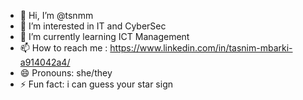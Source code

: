 - 👋 Hi, I’m @tsnmm
- 👀 I’m interested in IT and CyberSec
- 🌱 I’m currently learning ICT Management
- 📫 How to reach me : https://www.linkedin.com/in/tasnim-mbarki-a914042a4/
- 😄 Pronouns: she/they
- ⚡ Fun fact: i can guess your star sign

<!---
tsnmm/tsnmm is a ✨ special ✨ repository because its `README.md` (this file) appears on your GitHub profile.
You can click the Preview link to take a look at your changes.
--->

